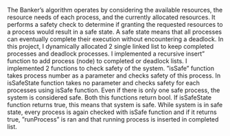 The Banker’s algorithm operates by considering the available resources, the resource needs of each process, and the currently allocated resources. It performs a safety check to determine if granting the requested resources to a process would result in a safe state. A safe state means that all processes can eventually complete their execution without encountering a deadlock. 
In this project, I dynamically allocated 2 single linked list to keep completed processes and deadlock processes. I implemented a recursive  insert” function to add process (node) to completed or deadlock lists. I implemented 2 functions to check safety of the system. ”isSafe” function takes process number as a parameter and checks safety of this process. In isSafeState function takes no parameter and checks safety for each processes using isSafe function. Even if there is only one safe process, the system is considered safe. Both this functions return bool. If isSafeState function returns true, this means that system is safe. While system is in safe state, every process is again checked with isSafe function and if it returns true, ”runProcess” is ran and that running process is inserted in completed list.